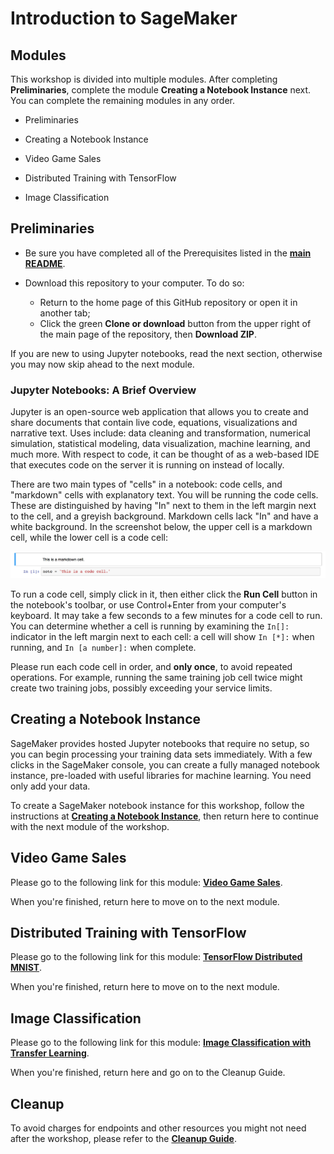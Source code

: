 # Introduction to SageMaker

## Modules

This workshop is divided into multiple modules. After completing **Preliminaries**, complete the module **Creating a Notebook Instance** next.  You can complete the remaining modules in any order. 

- Preliminaries

- Creating a Notebook Instance

- Video Game Sales 

- Distributed Training with TensorFlow 

- Image Classification  

## Preliminaries

- Be sure you have completed all of the Prerequisites listed in the [**main README**](../README.md).

- Download this repository to your computer. To do so:
  - Return to the home page of this GitHub repository or open it in another tab;
  - Click the green **Clone or download** button from the upper right of the main page of the repository, then **Download ZIP**.

If you are new to using Jupyter notebooks, read the next section, otherwise you may now skip ahead to the next module.

### Jupyter Notebooks:  A Brief Overview

Jupyter is an open-source web application that allows you to create and share documents that contain live code, equations, visualizations and narrative text. Uses include: data cleaning and transformation, numerical simulation, statistical modeling, data visualization, machine learning, and much more. With respect to code, it can be thought of as a web-based IDE that executes code on the server it is running on instead of locally. 

There are two main types of "cells" in a notebook:  code cells, and "markdown" cells with explanatory text. You will be running the code cells.  These are distinguished by having "In" next to them in the left margin next to the cell, and a greyish background.  Markdown cells lack "In" and have a white background. In the screenshot below, the upper cell is a markdown cell, while the lower cell is a code cell:

![Cells](../images/cells.png)

To run a code cell, simply click in it, then either click the **Run Cell** button in the notebook's toolbar, or use Control+Enter from your computer's keyboard. It may take a few seconds to a few minutes for a code cell to run. You can determine whether a cell is running by examining the `In[]:` indicator in the left margin next to each cell:  a cell will show `In [*]:` when running, and `In [a number]:` when complete.

Please run each code cell in order, and **only once**, to avoid repeated operations.  For example, running the same training job cell twice might create two training jobs, possibly exceeding your service limits.


## Creating a Notebook Instance

SageMaker provides hosted Jupyter notebooks that require no setup, so you can begin processing your training data sets immediately. With a few clicks in the SageMaker console, you can create a fully managed notebook instance, pre-loaded with useful libraries for machine learning. You need only add your data.

To create a SageMaker notebook instance for this workshop, follow the instructions at [**Creating a Notebook Instance**](../NotebookCreation), then return here to continue with the next module of the workshop.


## Video Game Sales

Please go to the following link for this module:  [**Video Game Sales**](../modules/Video_Game_Sales.md).

When you're finished, return here to move on to the next module.  


## Distributed Training with TensorFlow 

Please go to the following link for this module:  [**TensorFlow Distributed MNIST**](../modules/TensorFlow_Distributed_MNIST.md).

When you're finished, return here to move on to the next module.  


## Image Classification 

Please go to the following link for this module:  [**Image Classification with Transfer Learning**](../modules/Image_Classification_Transfer_Learning.md).

When you're finished, return here and go on to the Cleanup Guide.  


## Cleanup

To avoid charges for endpoints and other resources you might not need after the workshop, please refer to the [**Cleanup Guide**](../CleanupGuide).


